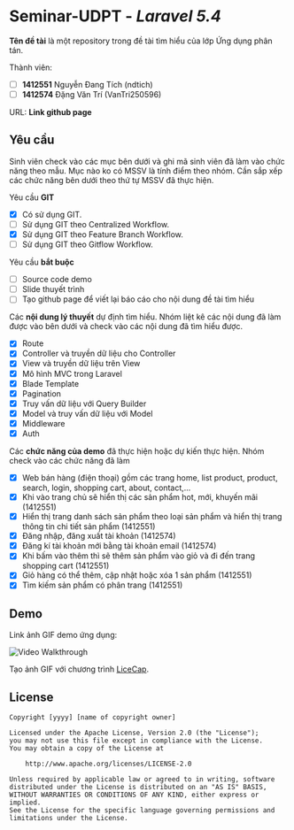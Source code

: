 ﻿# Seminar-UDPT - *Laravel 5.4*

**Tên đề tài** là một repository trong đề tài tìm hiểu của lớp Ứng dụng phân tán.

Thành viên:
* [ ] **1412551** Nguyễn Đang Tích (ndtich)
* [ ] **1412574** Đặng Văn Trí (VanTri250596)

URL: **Link github page**

## Yêu cầu

Sinh viên check vào các mục bên dưới và ghi mã sinh viên đã làm vào chức năng theo mẫu. Mục nào ko có MSSV là tính điểm theo nhóm. Cần sắp xếp các chức năng bên dưới theo thứ tự MSSV đã thực hiện.

Yêu cầu **GIT**
* [x] Có sử dụng GIT.
* [ ] Sử dụng GIT theo Centralized Workflow.
* [x] Sử dụng GIT theo Feature Branch Workflow.
* [ ] Sử dụng GIT theo Gitflow Workflow.

Yêu cầu **bắt buộc**
* [ ] Source code demo
* [ ] Slide thuyết trình
* [ ] Tạo github page để viết lại báo cáo cho nội dung đề tài tìm hiểu

Các **nội dung lý thuyết** dự định tìm hiểu. Nhóm liệt kê các nội dung đã làm được vào bên dưới và check vào các nội dung đã tìm hiểu được.
* [x] Route
* [x] Controller và truyền dữ liệu cho Controller
* [x] View và truyền dữ liệu trên View
* [x] Mô hình MVC trong Laravel
* [x] Blade Template
* [x] Pagination
* [x] Truy vấn dữ liệu với Query Builder
* [x] Model và truy vấn dữ liệu với Model
* [x] Middleware
* [x] Auth

Các **chức năng của demo** đã thực hiện hoặc dự kiến thực hiện. Nhóm check vào các chức năng đã làm
* [x] Web bán hàng (điện thoại) gồm các trang home, list product, product, search, login, shopping cart, about, contact,...
* [x] Khi vào trang chủ sẽ hiển thị các sản phẩm hot, mới, khuyến mãi (1412551)
* [x] Hiển thị trang danh sách sản phẩm theo loại sản phẩm và hiển thị trang thông tin chi tiết sản phẩm (1412551)
* [x] Đăng nhập, đăng xuất tài khoản (1412574)
* [x] Đăng kí tài khoản mới bằng tài khoản email (1412574)
* [x] Khi bấm vào thêm thì sẽ thêm sản phẩm vào giỏ và đi đến trang shopping cart (1412551)
* [x] Giỏ hàng có thể thêm, cập nhật hoặc xóa 1 sản phẩm (1412551)
* [x] Tìm kiếm sản phẩm có phân trang (1412551)

## Demo

Link ảnh GIF demo ứng dụng:


![Video Walkthrough](DemoShopMobile.gif)

Tạo ảnh GIF với chương trình [LiceCap](http://www.cockos.com/licecap/).


## License

    Copyright [yyyy] [name of copyright owner]

    Licensed under the Apache License, Version 2.0 (the "License");
    you may not use this file except in compliance with the License.
    You may obtain a copy of the License at

        http://www.apache.org/licenses/LICENSE-2.0

    Unless required by applicable law or agreed to in writing, software
    distributed under the License is distributed on an "AS IS" BASIS,
    WITHOUT WARRANTIES OR CONDITIONS OF ANY KIND, either express or implied.
    See the License for the specific language governing permissions and
    limitations under the License.
